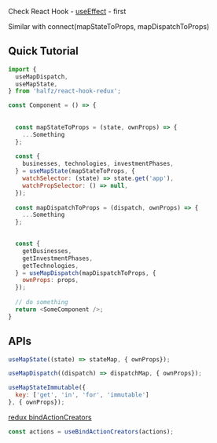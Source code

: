 Check React Hook - [useEffect](https://reactjs.org/docs/hooks-reference.html#useeffect) - first

Similar with connect(mapStateToProps, mapDispatchToProps) 

## Quick Tutorial

```javascript
import {
  useMapDispatch,
  useMapState,
} from 'halfz/react-hook-redux';

const Component = () => {
  
  
  const mapStateToProps = (state, ownProps) => {
    ...Something
  };
  
  const {
    businesses, technologies, investmentPhases,
  } = useMapState(mapStateToProps, {
    watchSelector: (state) => state.get('app'),
    watchPropSelector: () => null,
  });
  
  const mapDispatchToProps = (dispatch, ownProps) => {
    ...Something
  };
  

  const {
    getBusinesses,
    getInvestmentPhases,
    getTechnologies,
  } = useMapDispatch(mapDispatchToProps, {
    ownProps: props,
  });
  
  // do something
  return <SomeComponent />;
}
```

## APIs

```javascript
useMapState((state) => stateMap, { ownProps});
```
```javascript
useMapDispatch((dispatch) => dispatchMap, { ownProps});
```
```javascript
useMapStateImmutable({
  key: ['get', 'in', 'for', 'immutable']
}, { ownProps});
```

[redux bindActionCreators](https://redux.js.org/api/bindactioncreators)

```javascript
const actions = useBindActionCreators(actions);
```
